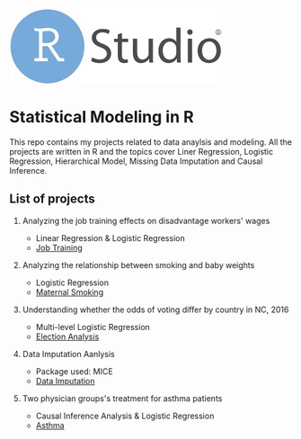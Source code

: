 ![R-img](/images/R.png)
# Statistical Modeling in R

This repo contains my projects related to data anaylsis and modeling. All the projects are written in R and the topics cover Liner Regression, Logistic Regression, Hierarchical Model, Missing Data Imputation and Causal Inference.

## List of projects

1. Analyzing the job training effects on disadvantage workers' wages
	* Linear Regression & Logistic Regression 
	* [Job Training]("https://github.com/wensu425/Statistical-Modeling/tree/main/Job%20Training%20Effects%20Analysis")	

2. Analyzing the relationship between smoking and baby weights
	* Logistic Regression
	* [Maternal Smoking]("https://github.com/wensu425/Statistical-Modeling/tree/main/Maternal%20Smoking%20and%20Birth%20Weights%20Analysis")

3. Understanding whether the odds of voting differ by country in NC, 2016
	* Multi-level Logistic Regression
	* [Election Analysis]("https://github.com/wensu425/Statistical-Modeling/tree/main/NC%20Election%20Analysis")

4. Data Imputation Aanlysis
	* Package used: MICE
	* [Data Imputation]("https://github.com/wensu425/Statistical-Modeling/tree/main/Data%20Imputation")

5. Two physician groups's treatment for asthma patients
	* Causal Inference Analysis & Logistic Regression
	* [Asthma]("https://github.com/wensu425/Statistical-Modeling/tree/main/Asthma-treatment-analysis")